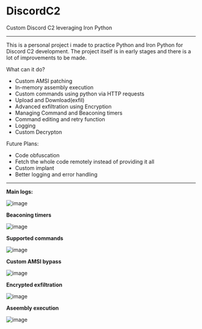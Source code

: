 # DiscordC2
Custom Discord C2 leveraging Iron Python
<hr>
This is a personal project i made to practice Python and Iron Python for Discord C2 development. The project itself is in early stages and there is a lot of improvements to be made.
<p></p>

What can it do?
- Custom AMSI patching
- In-memory assembly execution
- Custom commands using python via HTTP requests
- Upload and Download(exfil)
- Advanced exfiltration using Encryption
- Managing Command and Beaconing timers
- Command editing and retry function
- Logging
- Custom Decrypton

Future Plans:
- Code obfuscation
- Fetch the whole code remotely instead of providing it all
- Custom implant
- Better logging and error handling
<hr>

<p><b>Main logs:</b></p>

![image](https://github.com/user-attachments/assets/86fbd18c-9a06-4cca-a094-e236198054e5)

<p><b>Beaconing timers</b></p>

![image](https://github.com/user-attachments/assets/7b4b6c66-051e-402c-8c89-b537ee85b99e)

<p><b>Supported commands</b></p>

![image](https://github.com/user-attachments/assets/8c2f8e07-ebb8-497b-b67f-4499a32fd67c)

<p><b>Custom AMSI bypass</b></p>

![image](https://github.com/user-attachments/assets/c6cd3966-2e44-4561-b8d4-d89ab65592d1)

<p><b>Encrypted exfiltration</b></p>

![image](https://github.com/user-attachments/assets/50f95af3-6bb2-4581-8793-e3344196852d)

<p><b>Aseembly execution</b></p>

![image](https://github.com/user-attachments/assets/3e18943c-2156-4490-8cf0-c09d4292e212)

